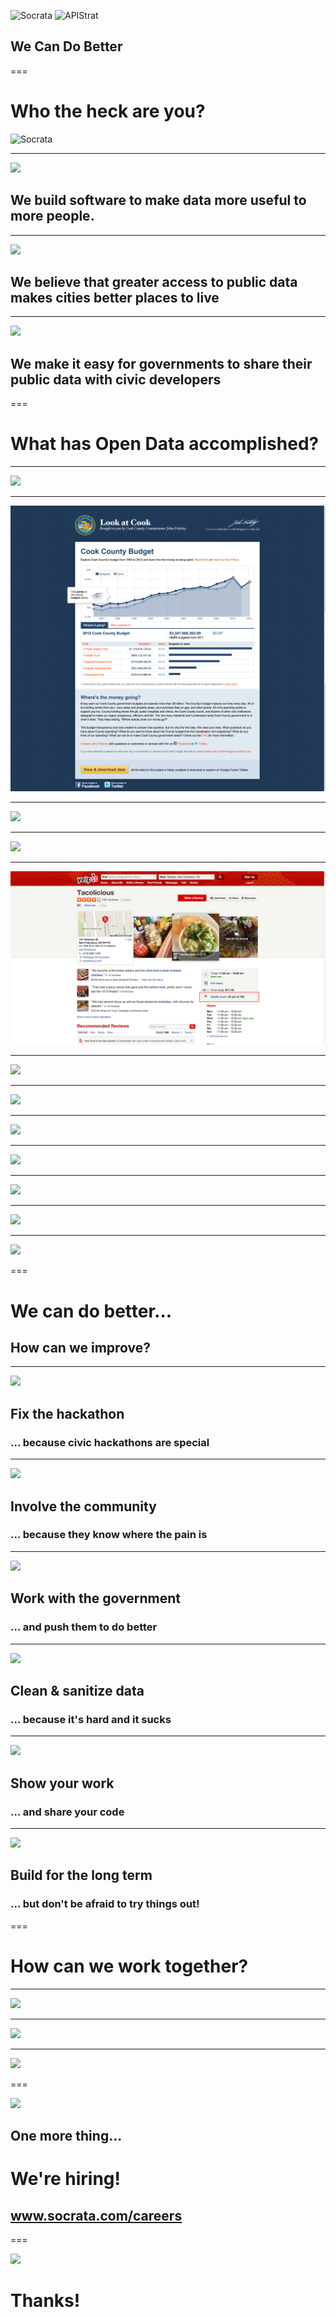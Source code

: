 ![Socrata](/presentations/img/socrata-white-medium.png) ![APIStrat](/presentations/img/apistrat.png)

## We Can Do Better

===

# Who the heck are you?

![Socrata](/presentations/img/socrata-white-medium.png)

---

<img class="fullscreen-img" src="/presentations/img/at_table.jpg" />

<h2>We build <span class="toy-store-blue">software</span> to make data <span class="blushing-salmon">more useful</span> to <span class="golden">more people</span>.</h2>

<!-- https://www.flickr.com/photos/hyku/2497370097 -->
--- 

<img class="fullscreen-img" src="/presentations/img/city.jpg" />

<h2>We believe that <span class="toy-store-blue">greater access</span> to <span class="blushing-salmon">public data</span> makes cities <span class="golden">better places to live</span></h2>

---

<img class="fullscreen-img" src="/presentations/img/city_hall.jpg" />

<h2>We make it <span class="toy-store-blue">easy</span> for <span class="blushing-salmon">governments</span> to share their public data with <span class="golden">civic developers</span></h2>

===

# What has Open Data accomplished?

---

<img class="fullscreen-img" src="./img/citygram.png" />

---

<img class="fullscreen-img" src="./img/lookatcook.png" />

---

<img class="fullscreen-img" src="/presentations/img/budget.png" />

---

<img class="fullscreen-img" src="/presentations/img/expenditures.png"/>

---

<img class="fullscreen-img" src="./img/yelp.png" />

---

<img class="fullscreen-img" src="/presentations/img/daycare.png"/>

---

<img class="fullscreen-img" src="/presentations/img/healthpocket.png"/>

---

<img class="fullscreen-img" src="/presentations/img/bigapps.png"/>

---

<img class="fullscreen-img" src="/presentations/img/mcm.png"/>

---

<img class="fullscreen-img" src="/presentations/img/596acres.png"/>

---

<img class="fullscreen-img" src="/presentations/img/recollect.png"/>

---

<img class="fullscreen-img" src="/presentations/img/imp.jpg"/>

===

# We can do better...
<h2 class="fragment">How can we improve?</h2>

---

<img class="fullscreen-img" src="/presentations/img/hackathon.jpg" />

## Fix the hackathon
<h3 class="fragment">... because civic hackathons are special</h3>

---

<img class="fullscreen-img" src="/presentations/img/community_meeting.jpg"/>

## Involve the community
<h3 class="fragment">... because they know where the pain is</h3>

<!-- https://www.flickr.com/photos/usacehq/14358340888 -->

---

<img class="fullscreen-img" src="/presentations/img/mayor_emmanuel.jpg"/>

## Work with the government
<h3 class="fragment">... and push them to do better</h3>

<!-- https://www.flickr.com/photos/juggernautco/5172631566 -->

---

<img class="fullscreen-img" src="/presentations/img/shoveling_shit.jpg"/>

## Clean & sanitize data
<h3 class="fragment">... because it's hard and it sucks</h3>

<!-- https://www.flickr.com/photos/asplund/14000712061/in/photostream/ -->

---

<img class="fullscreen-img" src="/presentations/img/chalkboard.jpg"/>

## Show your work
<h3 class="fragment">... and share your code</h3>

---

<img class="fullscreen-img" src="/presentations/img/aqueduct.jpg"/>

<h2>Build for the long term</h2>
<h3 class="fragment">... but don't be afraid to try things out!</h3>

===

# How can we work together?

---

<img class="fullscreen-img" src="/presentations/img/communities.png"/>

---

<img class="fullscreen-img" src="/presentations/img/odn.png"/>

---

<img class="fullscreen-img" src="/presentations/img/dev.png"/>

===

<img class="fullscreen-img" src="/presentations/img/team.jpg" />

## One more thing...

<h1 class="fragment" data-fragment-index="0">We're hiring!</h1>

<h2 class="fragment" data-fragment-index="1"><a href="http://www.socrata.com/careers">www.socrata.com/careers</a></h2>

===

<img class="fullscreen-img" src="/presentations/img/maggie.jpg"/>

# Thanks!
